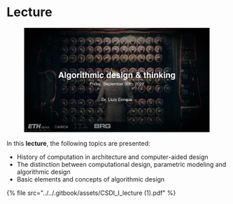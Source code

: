 # Lecture

<figure><img src="../../.gitbook/assets/I_lecture.jpg" alt=""><figcaption></figcaption></figure>

In this **lecture**, the following topics are presented:

* History of computation in architecture and computer-aided design
* The distinction between computational design, parametric modeling and algorithmic design&#x20;
* Basic elements and concepts of algorithmic design

{% file src="../../.gitbook/assets/CSDI_I_lecture (1).pdf" %}
